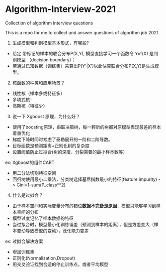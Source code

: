 # Algorithm-Interview-2021
Collection of algorithm interview questions

This is a repo for me to collect and answer questions of algorithm job 2021

1. 生成模型和判别模型基本形式，有哪些?

- 给定 带标记的样本的联合分布P(X,Y), 模型直接学习一个函数令 Y=f(X) 是判别模型 （decision boundary）；
- 若通过已知数据（训练集）来算出P(Y'|X')以此估算联合分布P(X,Y)是生成模型。

2. 核函数的种类和应用场景？
- 线性核（样本多或特征多）
- 多项式核-
- 高斯核（特征少）

3. 说一下 Xgboost 原理，为什么好？
- 使用了boosting原理，串联决策树，每一颗新的树都对原模型表现最差的样本着重优化
- 梯度下降时同时考虑了泰勒展开的一阶和二阶导数。
- 目标函数是预测距离+正则化树的复杂度
- 设置阈值防止过拟合(树的深度，分裂需要的最小样本数等）

ex: Xgboost的组件CART
- 用二分法切割特征空间
- 回归树使用最小二乘法，分类树选择基尼指数最小的特征(feature impurity) -> Gini=1-sum(P_class**2)

4. 什么是过拟合？
- 由于样本空间和实际变量分布的错位**数据不完备是原因**，模型只能够学习到样本空间的分布
- 模型过度记忆了样本数据的特征
- 当过拟合时，模型最小化训练误差（预测到样本的距离），但是方差变大（样本变动导致模型的变动），泛化能力变差

ex: 过拟合解决方案
- 增加训练集
- 正则化(Normalization,Dropout)
- 用交叉验证找到合适的停止训练点，或者平均模型


